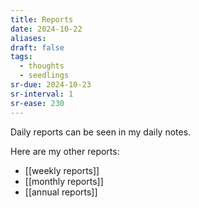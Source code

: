 ```yaml
---
title: Reports
date: 2024-10-22
aliases: 
draft: false
tags:
  - thoughts
  - seedlings
sr-due: 2024-10-23
sr-interval: 1
sr-ease: 230
---
```

Daily reports can be seen in my daily notes.

Here are my other reports:

- [[weekly reports]]
- [[monthly reports]]
- [[annual reports]]